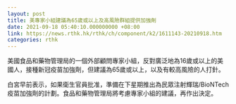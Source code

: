 ```yaml
---
layout: post
title: 美專家小組建議為65歲或以上及高風險群組提供加強劑
date: 2021-09-18 05:40:10.000000000 +08:00
link: https://news.rthk.hk/rthk/ch/component/k2/1611143-20210918.htm
categories: rthk
---
```


美國食品和藥物管理局的一個外部顧問專家小組，反對廣泛地為16歲或以上的美國人，接種新冠疫苗加強劑，但建議為65歲或以上，以及有較高風險的人打針。

白宮早前表示，如果衛生官員批准，準備在下星期推出為民眾注射輝瑞/BioNTech疫苗加強劑的計劃。食品和藥物管理局將考慮專家小組的建議，再作出決定。
